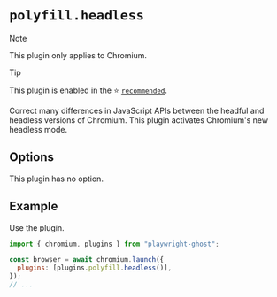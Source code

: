 # `polyfill.headless`

> [!NOTE]
>
> This plugin only applies to Chromium.

> [!TIP]
>
> This plugin is enabled in the ⭐ [`recommended`](../recommended.md).

Correct many differences in JavaScript APIs between the headful and headless
versions of Chromium. This plugin activates Chromium's new headless mode.

## Options

This plugin has no option.

## Example

Use the plugin.

```javascript
import { chromium, plugins } from "playwright-ghost";

const browser = await chromium.launch({
  plugins: [plugins.polyfill.headless()],
});
// ...
```
